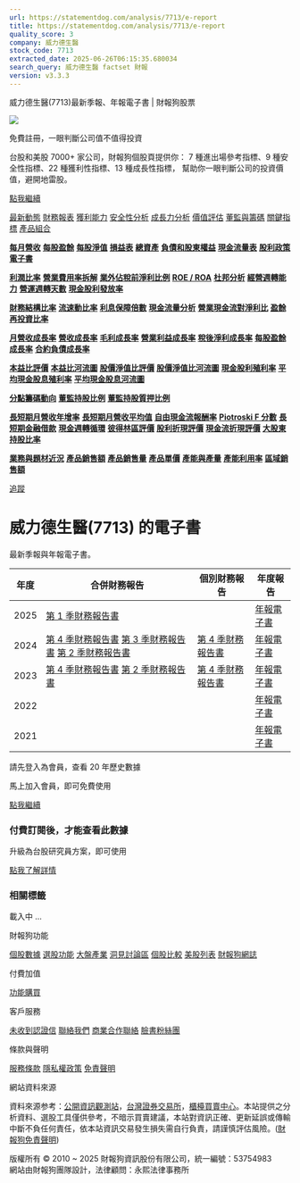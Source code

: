 ```yaml
---
url: https://statementdog.com/analysis/7713/e-report
title: https://statementdog.com/analysis/7713/e-report
quality_score: 3
company: 威力德生醫
stock_code: 7713
extracted_date: 2025-06-26T06:15:35.680034
search_query: 威力德生醫 factset 財報
version: v3.3.3
---
```


威力德生醫(7713)最新季報、年報電子書 | 財報狗股票















![](https://www.facebook.com/tr?id=1265443774131605&ev=PageView&noscript=1)













































































免費註冊，一眼判斷公司值不值得投資

台股和美股 7000+ 家公司，財報狗個股頁提供你：
7 種進出場參考指標、9 種安全性指標、22 種獲利性指標、13 種成長性指標，
幫助你一眼判斷公司的投資價值，避開地雷股。

[點我繼續](/users/sign_up)

[最新動態](/analysis/7713)
[財務報表](/analysis/7713/monthly-revenue)
[獲利能力](/analysis/7713/profit-margin)
[安全性分析](/analysis/7713/financial-structure-ratio)
[成長力分析](/analysis/7713/monthly-revenue-growth-rate)
[價值評估](/analysis/7713/pe)
[董監與籌碼](/analysis/7713/broker-trading)
[關鍵指標](/analysis/7713/long-term-and-short-term-monthly-revenue-yoy)
[產品組合](/analysis/7713/ai-search)

[**每月營收**](/analysis/7713/monthly-revenue)
[**每股盈餘**](/analysis/7713/eps)
[**每股淨值**](/analysis/7713/nav)
[**損益表**](/analysis/7713/income-statement)
[**總資產**](/analysis/7713/assets)
[**負債和股東權益**](/analysis/7713/liabilities-and-equity)
[**現金流量表**](/analysis/7713/cash-flow-statement)
[**股利政策**](/analysis/7713/dividend-policy)
[**電子書**](/analysis/7713/e-report)

[**利潤比率**](/analysis/7713/profit-margin)
[**營業費用率拆解**](/analysis/7713/operating-expense-ratio)
[**業外佔稅前淨利比例**](/analysis/7713/non-operating-income-to-profit-before-tax)
[**ROE / ROA**](/analysis/7713/roe-roa)
[**杜邦分析**](/analysis/7713/du-pont-analysis)
[**經營週轉能力**](/analysis/7713/turnover-ratio)
[**營運週轉天數**](/analysis/7713/turnover-days)
[**現金股利發放率**](/analysis/7713/dividend-payout-ratio)

[**財務結構比率**](/analysis/7713/financial-structure-ratio)
[**流速動比率**](/analysis/7713/current-ratio-and-quick-ratio)
[**利息保障倍數**](/analysis/7713/interest-coverage-ratio)
[**現金流量分析**](/analysis/7713/cash-flow-analysis)
[**營業現金流對淨利比**](/analysis/7713/operating-cash-flow-to-net-income-ratio)
[**盈餘再投資比率**](/analysis/7713/reinvestment-rate)

[**月營收成長率**](/analysis/7713/monthly-revenue-growth-rate)
[**營收成長率**](/analysis/7713/revenue-growth-rate)
[**毛利成長率**](/analysis/7713/gross-profit-growth-rate)
[**營業利益成長率**](/analysis/7713/operating-income-growth-rate)
[**稅後淨利成長率**](/analysis/7713/net-income-growth-rate)
[**每股盈餘成長率**](/analysis/7713/eps-growth-rate)
[**合約負債成長率**](/analysis/7713/current-contract-liabilities-growth-rate)

[**本益比評價**](/analysis/7713/pe)
[**本益比河流圖**](/analysis/7713/pe-band)
[**股價淨值比評價**](/analysis/7713/pb)
[**股價淨值比河流圖**](/analysis/7713/pb-band)
[**現金股利殖利率**](/analysis/7713/dividend-yield)
[**平均現金股息殖利率**](/analysis/7713/average-dividend-yield)
[**平均現金股息河流圖**](/analysis/7713/average-dividend-yield-band)

[**分點籌碼動向**](/analysis/7713/broker-trading)
[**董監持股比例**](/analysis/7713/board-members-and-supervisors-shares-to-shares-outstanding-ratio)
[**董監持股質押比例**](/analysis/7713/pledging-ratio-of-board-members-and-supervisors)

[**長短期月營收年增率**](/analysis/7713/long-term-and-short-term-monthly-revenue-yoy)
[**長短期月營收平均值**](/analysis/7713/average-long-term-and-short-term-monthly-revenue)
[**自由現金流報酬率**](/analysis/7713/croic)
[**Piotroski F 分數**](/analysis/7713/piotroski-f-score)
[**長短期金融借款**](/analysis/7713/financial-borrowing)
[**現金週轉循環**](/analysis/7713/cash-conversion-cycle)
[**彼得林區評價**](/analysis/7713/peter-lynch-valuation)
[**股利折現評價**](/analysis/7713/dividend-discount-valuation)
[**現金流折現評價**](/analysis/7713/dcf-valuation)
[**大股東持股比率**](/analysis/7713/majority-shareholders-share-ratio)

[**業務與題材近況**](/analysis/7713/ai-search)
[**產品銷售額**](/analysis/7713/product-sales-figure)
[**產品銷售量**](/analysis/7713/product-sales-volume)
[**產品單價**](/analysis/7713/product-unit-price)
[**產能與產量**](/analysis/7713/production-capacity)
[**產能利用率**](/analysis/7713/production-capacity-utilization)
[**區域銷售額**](/analysis/7713/product-regional-sales)

[追蹤](/users/sign_up)

# 威力德生醫(7713) 的電子書

最新季報與年報電子書。

| 年度 | 合併財務報告 | 個別財務報告 | 年度報告 |
| --- | --- | --- | --- |
| 2025 | [第 1 季財務報告書](https://doc.twse.com.tw/server-java/t57sb01?co_id=7713&colorchg=1&kind=A&step=9&filename=202501_7713_AI1.pdf) |  | [年報電子書](/analysis) |
| 2024 | [第 4 季財務報告書](https://doc.twse.com.tw/server-java/t57sb01?co_id=7713&colorchg=1&kind=A&step=9&filename=202404_7713_AI1.pdf)  [第 3 季財務報告書](https://doc.twse.com.tw/server-java/t57sb01?co_id=7713&colorchg=1&kind=A&step=9&filename=202403_7713_AI1.pdf)  [第 2 季財務報告書](https://doc.twse.com.tw/server-java/t57sb01?co_id=7713&colorchg=1&kind=A&step=9&filename=202402_7713_AI1.pdf) | [第 4 季財務報告書](https://doc.twse.com.tw/server-java/t57sb01?co_id=7713&colorchg=1&kind=A&step=9&filename=202404_7713_AI3.pdf) | [年報電子書](https://doc.twse.com.tw/server-java/t57sb01?co_id=7713&colorchg=1&kind=F&step=9&filename=2024_7713_20250528F04.pdf) |
| 2023 | [第 4 季財務報告書](https://doc.twse.com.tw/server-java/t57sb01?co_id=7713&colorchg=1&kind=A&step=9&filename=202304_7713_AI1.pdf)  [第 2 季財務報告書](https://doc.twse.com.tw/server-java/t57sb01?co_id=7713&colorchg=1&kind=A&step=9&filename=202302_7713_AI1.pdf) | [第 4 季財務報告書](https://doc.twse.com.tw/server-java/t57sb01?co_id=7713&colorchg=1&kind=A&step=9&filename=202304_7713_AI3.pdf) | [年報電子書](https://doc.twse.com.tw/server-java/t57sb01?co_id=7713&colorchg=1&kind=F&step=9&filename=2023_7713_20240611F04.pdf) |
| 2022 |  |  | [年報電子書](/analysis) |
| 2021 |  |  | [年報電子書](/analysis) |

請先登入為會員，查看 20 年歷史數據

馬上加入會員，即可免費使用

[點我繼續](/users/sign_up)

### 付費訂閱後，才能查看此數據

升級為台股研究員方案，即可使用

[點我了解詳情](/pricing)

### 相關標籤

載入中 ...





財報狗功能

[個股數據](/analysis)
[選股功能](/screeners)
[大盤產業](/taiex)
[洞見討論區](/insight)
[個股比較](/compare/tpe)
[美股列表](/us-stock-list)
[財報狗網誌](/blog/)

付費加值

[功能購買](/pricing)

客戶服務

[未收到認證信](/users/recv_auth_fail)
[聯絡我們](/contact)
[商業合作聯絡](/contact)
[臉書粉絲團](//www.facebook.com/statementdog)

條款與聲明

[服務條款](/law/tos)
[隱私權政策](/law/privacy)
[免責聲明](/law/disclaimer)

網站資料來源

資料來源参考：[公開資訊觀測站](http://mops.twse.com.tw/mops/web/index)，[台灣證券交易所](http://www.tse.com.tw/)，[櫃檯買賣中心](http://www.otc.org.tw/)。本站提供之分析資料、選股工具僅供參考，不暗示買賣建議，本站對資訊正確、更新延誤或傳輸中斷不負任何責任，依本站資訊交易發生損失需自行負責，請謹慎評估風險。([財報狗免責聲明](/law/disclaimer))

版權所有 © 2010 ~ 2025 財報狗資訊股份有限公司，統一編號：53754983  
網站由財報狗團隊設計，法律顧問：永熙法律事務所